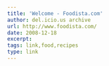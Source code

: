 ```yaml
---
title: 'Welcome - Foodista.com'
author: del.icio.us archive
url: http://www.foodista.com/
date: 2008-12-18
excerpt: 
tags: link,food,recipes
type: link
---
```

